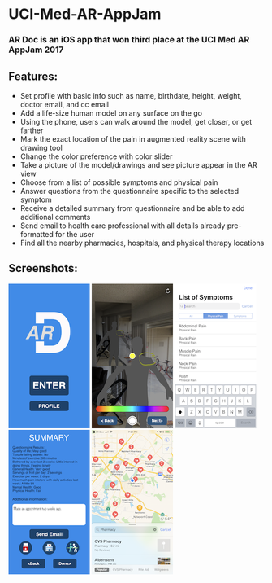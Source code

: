 # UCI-Med-AR-AppJam

### AR Doc is an iOS app that won third place at the UCI Med AR AppJam 2017

## Features:
- Set profile with basic info such as name, birthdate, height, weight, doctor email, and cc email
- Add a life-size human model on any surface on the go
- Using the phone, users can walk around the model, get closer, or get farther
- Mark the exact location of the pain in augmented reality scene with drawing tool
- Change the color preference with color slider
- Take a picture of the model/drawings and see picture appear in the AR view
- Choose from a list of possible symptoms and physical pain
- Answer questions from the questionnaire specific to the selected symptom
- Receive a detailed summary from questionnaire and be able to add additional comments
- Send email to health care professional with all details already pre-formatted for the user
- Find all the nearby pharmacies, hospitals, and physical therapy locations

## Screenshots:

![Menu](https://raw.githubusercontent.com/sdavidliu/UCI-Med-AR-AppJam/master/Screenshots/1.PNG)
![AR](https://raw.githubusercontent.com/sdavidliu/UCI-Med-AR-AppJam/master/Screenshots/2.PNG)
![Symptoms](https://raw.githubusercontent.com/sdavidliu/UCI-Med-AR-AppJam/master/Screenshots/3.PNG)
![Summary](https://raw.githubusercontent.com/sdavidliu/UCI-Med-AR-AppJam/master/Screenshots/4.PNG)
![Nearby](https://raw.githubusercontent.com/sdavidliu/UCI-Med-AR-AppJam/master/Screenshots/5.PNG)
